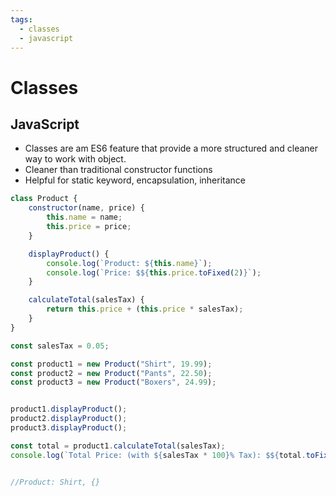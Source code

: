 ```yaml
---
tags:
  - classes
  - javascript
---
```

# Classes

## JavaScript

* Classes are am ES6 feature that provide a more structured and cleaner way to work with object.
* Cleaner than traditional constructor functions
* Helpful for static keyword, encapsulation, inheritance

```jsx
class Product {
    constructor(name, price) {
        this.name = name;
        this.price = price;
    }

    displayProduct() {
        console.log(`Product: ${this.name}`);
        console.log(`Price: $${this.price.toFixed(2)}`);
    }

    calculateTotal(salesTax) {
        return this.price + (this.price * salesTax);
    }
}

const salesTax = 0.05;

const product1 = new Product("Shirt", 19.99);
const product2 = new Product("Pants", 22.50);
const product3 = new Product("Boxers", 24.99);


product1.displayProduct();
product2.displayProduct();
product3.displayProduct();

const total = product1.calculateTotal(salesTax);
console.log(`Total Price: (with ${salesTax * 100}% Tax): $${total.toFixed(2)}`);


//Product: Shirt, {}

```


